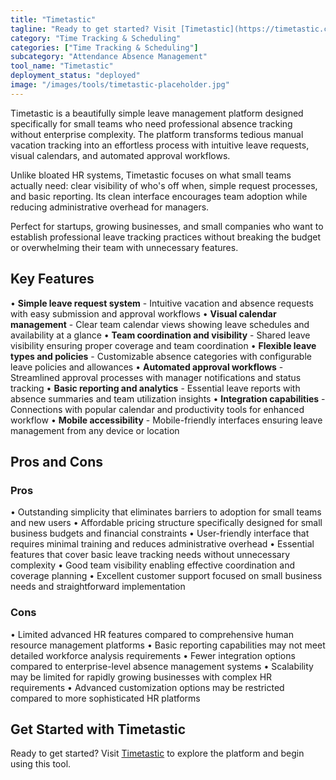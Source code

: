 ```yaml
---
title: "Timetastic"
tagline: "Ready to get started? Visit [Timetastic](https://timetastic.co.uk) to explore the platform and begin using this tool...."
category: "Time Tracking & Scheduling"
categories: ["Time Tracking & Scheduling"]
subcategory: "Attendance Absence Management"
tool_name: "Timetastic"
deployment_status: "deployed"
image: "/images/tools/timetastic-placeholder.jpg"
---
```

Timetastic is a beautifully simple leave management platform designed specifically for small teams who need professional absence tracking without enterprise complexity. The platform transforms tedious manual vacation tracking into an effortless process with intuitive leave requests, visual calendars, and automated approval workflows.

Unlike bloated HR systems, Timetastic focuses on what small teams actually need: clear visibility of who's off when, simple request processes, and basic reporting. Its clean interface encourages team adoption while reducing administrative overhead for managers.

Perfect for startups, growing businesses, and small companies who want to establish professional leave tracking practices without breaking the budget or overwhelming their team with unnecessary features.

## Key Features

• **Simple leave request system** - Intuitive vacation and absence requests with easy submission and approval workflows
• **Visual calendar management** - Clear team calendar views showing leave schedules and availability at a glance
• **Team coordination and visibility** - Shared leave visibility ensuring proper coverage and team coordination
• **Flexible leave types and policies** - Customizable absence categories with configurable leave policies and allowances
• **Automated approval workflows** - Streamlined approval processes with manager notifications and status tracking
• **Basic reporting and analytics** - Essential leave reports with absence summaries and team utilization insights
• **Integration capabilities** - Connections with popular calendar and productivity tools for enhanced workflow
• **Mobile accessibility** - Mobile-friendly interfaces ensuring leave management from any device or location

## Pros and Cons

### Pros
• Outstanding simplicity that eliminates barriers to adoption for small teams and new users
• Affordable pricing structure specifically designed for small business budgets and financial constraints
• User-friendly interface that requires minimal training and reduces administrative overhead
• Essential features that cover basic leave tracking needs without unnecessary complexity
• Good team visibility enabling effective coordination and coverage planning
• Excellent customer support focused on small business needs and straightforward implementation

### Cons
• Limited advanced HR features compared to comprehensive human resource management platforms
• Basic reporting capabilities may not meet detailed workforce analysis requirements
• Fewer integration options compared to enterprise-level absence management systems
• Scalability may be limited for rapidly growing businesses with complex HR requirements
• Advanced customization options may be restricted compared to more sophisticated HR platforms

## Get Started with Timetastic

Ready to get started? Visit [Timetastic](https://timetastic.co.uk) to explore the platform and begin using this tool.